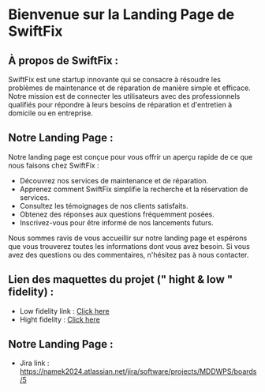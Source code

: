 # Bienvenue sur la Landing Page de SwiftFix

## À propos de SwiftFix :

SwiftFix est une startup innovante qui se consacre à résoudre les problèmes de maintenance et de réparation de manière simple et efficace. Notre mission est de connecter les utilisateurs avec des professionnels qualifiés pour répondre à leurs besoins de réparation et d'entretien à domicile ou en entreprise.

## Notre Landing Page :

Notre landing page est conçue pour vous offrir un aperçu rapide de ce que nous faisons chez SwiftFix :
- Découvrez nos services de maintenance et de réparation.
- Apprenez comment SwiftFix simplifie la recherche et la réservation de services.
- Consultez les témoignages de nos clients satisfaits.
- Obtenez des réponses aux questions fréquemment posées.
- Inscrivez-vous pour être informé de nos lancements futurs.

Nous sommes ravis de vous accueillir sur notre landing page et espérons que vous trouverez toutes les informations dont vous avez besoin. Si vous avez des questions ou des commentaires, n'hésitez pas à nous contacter.

## Lien des maquettes du projet (" hight & low " fidelity) :
- Low fidelity link     :
<a href='https://www.figma.com/file/RD8mbSg3lTscPyXRmJQN0l/Wireframe-SwiftFix?type=design&mode=design&t=XiqJBQsarwcGveJw-1'>  Click here  </a>
- Hight fidelity        :
<a href='https://www.figma.com/file/Z1e6zX0Px44sjDhxOhaqiu/Project-SwiftFix?type=design&mode=design&t=XiqJBQsarwcGveJw-1'>   Click here  </a>
    
## Notre Landing Page :

  - Jira link :  https://namek2024.atlassian.net/jira/software/projects/MDDWPS/boards/5

